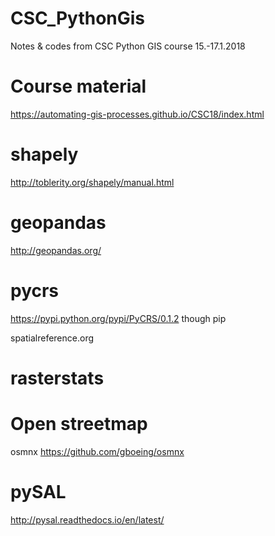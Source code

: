 # CSC_PythonGis
Notes &amp; codes from CSC Python GIS course 15.-17.1.2018

# Course material
https://automating-gis-processes.github.io/CSC18/index.html

# shapely 
http://toblerity.org/shapely/manual.html

# geopandas
http://geopandas.org/

# pycrs
https://pypi.python.org/pypi/PyCRS/0.1.2
though pip

spatialreference.org

# rasterstats

# Open streetmap
osmnx
https://github.com/gboeing/osmnx

# pySAL
http://pysal.readthedocs.io/en/latest/
